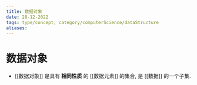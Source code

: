 ```yaml
---
title: 数据对象
date: 28-12-2022
tags: type/concept, category/computerScience/dataStructure 
aliases: 
---
```


# 数据对象

- [[数据对象]] 是具有 **相同性质** 的 [[数据元素]] 的集合, 是 [[数据]] 的一个子集. 